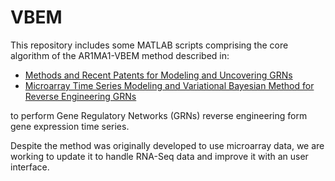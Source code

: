 VBEM
====

This repository includes some MATLAB scripts comprising the core algorithm of the AR1MA1-VBEM method described in:

* [Methods and Recent Patents for Modeling and Uncovering GRNs](http://dx.doi.org/10.2174/2210686311202020088)
* [Microarray Time Series Modeling and Variational Bayesian Method for Reverse Engineering GRNs](http://link.springer.com/chapter/10.1007%2F978-3-319-11629-7_10)

to perform Gene Regulatory Networks (GRNs) reverse engineering form gene expression time series.

Despite the method was originally developed to use microarray data, we are working to update it to handle RNA-Seq data and improve it with an user interface.
